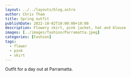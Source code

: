 ```yaml
---
layout: ../../layouts/blog.astro
author: Chris Tham
title: Spring outfit
publishDate: 2022-10-02T10:00:00+10:00
description: Flowery skirt, pink jacket, hat and blouse
images: [../images/fashion/Parramatta.jpeg]
categories: [Fashion]
tags:
  - flower
  - pink
  - skirt
---
```


Outfit for a day out at Parramatta.
